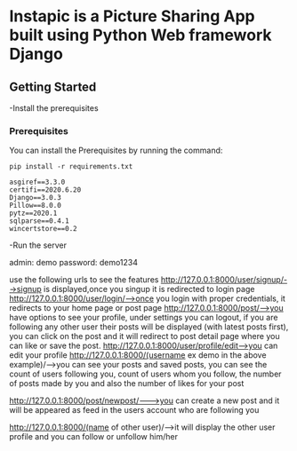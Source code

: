 # Instapic is a Picture Sharing App built using Python Web framework Django

## Getting Started

-Install the prerequisites
### Prerequisites

You can install the Prerequisites by running the command:
```
pip install -r requirements.txt
```

```
asgiref==3.3.0
certifi==2020.6.20
Django==3.0.3
Pillow==8.0.0
pytz==2020.1
sqlparse==0.4.1
wincertstore==0.2

```
-Run the server

admin:
demo
password:
demo1234

use the following urls to see the features
http://127.0.0.1:8000/user/signup/-->signup is displayed,once you singup it is redirected to login page
http://127.0.0.1:8000/user/login/-->once you login with proper credentials, it redirects to your home page or post page
http://127.0.0.1:8000/post/-->you have options to see your profile, under settings you can logout, if you are following any other user their posts will be displayed (with latest posts first), you can click on the post and it will redirect to post detail page where you can like or save the post.
http://127.0.0.1:8000/user/profile/edit-->you can edit your profile
http://127.0.0.1:8000/(username ex demo in the above example)/-->you can see your posts and saved posts, you can see the count of users following you, count of users whom you follow, the number of posts made by you and also the number of likes for your post

http://127.0.0.1:8000/post/newpost/--->you can create a new post and it will be appeared as feed in the users account who are following you

http://127.0.0.1:8000/(name of other user)/-->it will display the other user profile and you can follow or unfollow him/her

